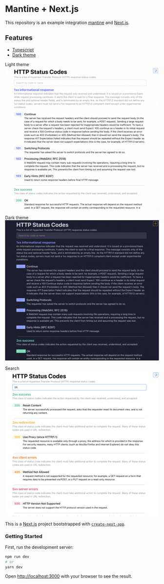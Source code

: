 # Mantine + Next.js

This repository is an example integration [mantine](https://mantine.dev) and [Next.js](https://nextjs.org/).

## Features

- [Typescript](http://www.typescriptlang.org/)
- [Dark theme](https://mantine.dev/guides/dark-theme/)

Light theme
![home](img/light_theme.png)

Dark theme
![home](img/dark_theme.png)

Search
![home](img/search.png)

This is a [Next.js](https://nextjs.org/) project bootstrapped with [`create-next-app`](https://github.com/vercel/next.js/tree/canary/packages/create-next-app).

### Getting Started

First, run the development server:

```bash
npm run dev
# or
yarn dev
```

Open [http://localhost:3000](http://localhost:3000) with your browser to see the result.
